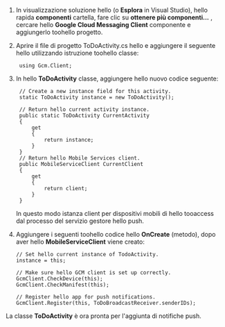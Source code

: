 
1. In visualizzazione soluzione hello (o **Esplora** in Visual Studio), hello rapida **componenti** cartella, fare clic su **ottenere più componenti...** , cercare hello **Google Cloud Messaging Client** componente e aggiungerlo toohello progetto.
2. Aprire il file di progetto ToDoActivity.cs hello e aggiungere il seguente hello utilizzando istruzione toohello classe:
   
        using Gcm.Client;
3. In hello **ToDoActivity** classe, aggiungere hello nuovo codice seguente: 
   
        // Create a new instance field for this activity.
        static ToDoActivity instance = new ToDoActivity();
   
        // Return hello current activity instance.
        public static ToDoActivity CurrentActivity
        {
            get
            {
                return instance;
            }
        }
        // Return hello Mobile Services client.
        public MobileServiceClient CurrentClient
        {
            get
            {
                return client;
            }
        }
   
    In questo modo istanza client per dispositivi mobili di hello tooaccess dal processo del servizio gestore hello push.
4. Aggiungere i seguenti toohello codice hello **OnCreate** (metodo), dopo aver hello **MobileServiceClient** viene creato:
   
       // Set hello current instance of TodoActivity.
       instance = this;
   
       // Make sure hello GCM client is set up correctly.
       GcmClient.CheckDevice(this);
       GcmClient.CheckManifest(this);
   
       // Register hello app for push notifications.
       GcmClient.Register(this, ToDoBroadcastReceiver.senderIDs);

La classe **ToDoActivity** è ora pronta per l'aggiunta di notifiche push.

